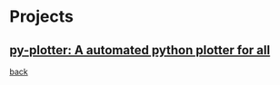 # Projects
## [py-plotter: A automated python plotter for all](https://qqiumax.github.io/py-plotter/)
[back](https://qqiumax.github.io/home/)
